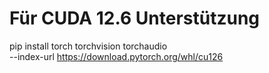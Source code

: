 # Für CUDA 12.6 Unterstützung
pip install torch torchvision torchaudio \
  --index-url https://download.pytorch.org/whl/cu126
